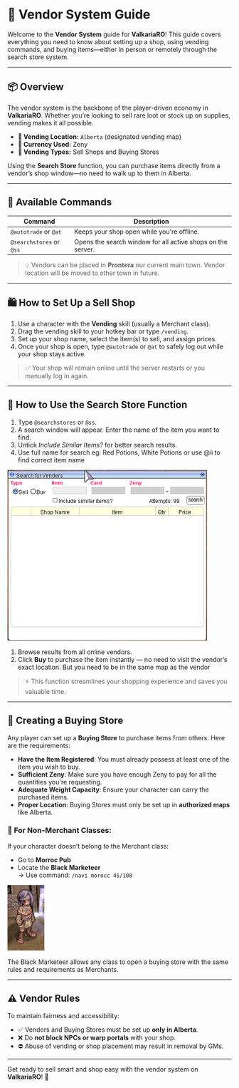 # 🛒 Vendor System Guide

Welcome to the **Vendor System** guide for **ValkariaRO**! This guide covers everything you need to know about setting up a shop, using vending commands, and buying items—either in person or remotely through the search store system.

---

## 📦 Overview

The vendor system is the backbone of the player-driven economy in **ValkariaRO**. Whether you’re looking to sell rare loot or stock up on supplies, vending makes it all possible.

- **📍 Vending Location:** `Alberta` (designated vending map)
- **💸 Currency Used:** Zeny
- **🏪 Vending Types:** Sell Shops and Buying Stores

Using the **Search Store** function, you can purchase items directly from a vendor’s shop window—no need to walk up to them in Alberta.

---

## 🔧 Available Commands

| Command                   | Description                                                                 |
|----------------------------|-----------------------------------------------------------------------------|
| `@autotrade` or `@at`     | Keeps your shop open while you're offline.                                 |
| `@searchstores` or `@ss`  | Opens the search window for all active shops on the server.                 |

> 💡 Vendors can be placed in **Prontera** our current main town. Vendor location will be moved to other town in future.

---

## 🛍️ How to Set Up a Sell Shop

1. Use a character with the **Vending** skill (usually a Merchant class).
2. Drag the vending skill to your hotkey bar or type `/vending`.
3. Set up your shop name, select the item(s) to sell, and assign prices.
4. Once your shop is open, type `@autotrade` or `@at` to safely log out while your shop stays active.

> ✅ Your shop will remain online until the server restarts or you manually log in again.

---

## 🛒 How to Use the Search Store Function

1. Type `@searchstores` or `@ss`.
2. A search window will appear. Enter the name of the item you want to find.
3. Untick *Include Similar Items?* for better search results.
4. Use full name for search eg: Red Potions, White Potions or use @ii to find correct item name

![Searchstores Picture](assets/npc/seachstoreswindow.png)

1. Browse results from all online vendors.
2. Click **Buy** to purchase the item instantly — no need to visit the vendor’s exact location. But you need to be in the same map as the vendor

> ⚡ This function streamlines your shopping experience and saves you valuable time.

---

## 🤝 Creating a Buying Store

Any player can set up a **Buying Store** to purchase items from others. Here are the requirements:

- **Have the Item Registered**: You must already possess at least one of the item you wish to buy.
- **Sufficient Zeny**: Make sure you have enough Zeny to pay for all the quantities you're requesting.
- **Adequate Weight Capacity**: Ensure your character can carry the purchased items.
- **Proper Location**: Buying Stores must only be set up in **authorized maps** like Alberta.

### 🧍 For Non-Merchant Classes:

If your character doesn’t belong to the Merchant class:

- Go to **Morroc Pub**
- Locate the **Black Marketeer**  
  → Use command: `/navi morocc 45/108`

![Black Marketeer](assets/npc/blackmarketeer.png)

The Black Marketeer allows any class to open a buying store with the same rules and requirements as Merchants.

---

## ⚠️ Vendor Rules

To maintain fairness and accessibility:

- ✅ Vendors and Buying Stores must be set up **only in Alberta**.
- ❌ Do **not block NPCs or warp portals** with your shop.
- ⛔ Abuse of vending or shop placement may result in removal by GMs.

---

Get ready to sell smart and shop easy with the vendor system on **ValkariaRO**! 🧺

